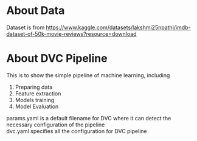 # About Data
Dataset is from https://www.kaggle.com/datasets/lakshmi25npathi/imdb-dataset-of-50k-movie-reviews?resource=download

# About DVC Pipeline
This is to show the simple pipeline of machine learning, including
1. Preparing data
2. Feature extraction
3. Models training
4. Model Evaluation

params.yaml is a default filename for DVC where it can detect the necessary configuration of the pipeline
<br>dvc.yaml specifies all the configuration for DVC pipeline